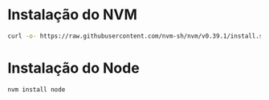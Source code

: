 # Instalação do NVM

```bash
curl -o- https://raw.githubusercontent.com/nvm-sh/nvm/v0.39.1/install.sh
```

# Instalação do Node

```bash
nvm install node
```
